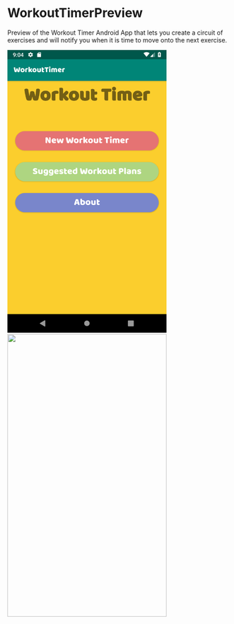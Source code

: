 # WorkoutTimerPreview
Preview of the Workout Timer
Android App that lets you create a circuit of exercises and will notify you when it is time to move onto the next exercise.

<img src="gifImages/WorkoutTimerMainScreen.png" width="360" height="640"> <img src="gifImages/workoutTimerNew.gif" width="360" height="640">

